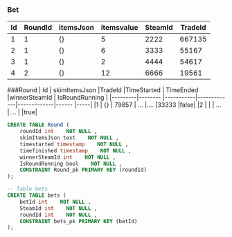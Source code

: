 ### Bet 
|Id       | RoundId 	|itemsJson  |itemsvalue  |SteamId|TradeId |
|---------|---------	|----	  |----   |------ |---- |
|   1     |    1     	|	{}    |  5    |2222   |667135|
|   2     |    1     	|	 {}   |  6    |3333   |55167|
|   3     |     1 	  |	 {}   |  2    |4444   |    54617 |
|   4     |     2 	  |	 {}   |  12    |6666   |    19561 |


###Round
| Id     | skimItemsJson    |TradeId    |TimeStarted  | TimeEnded 	|winnerSteamId 	| IsRoundRunning |
|---------|-------- |-----------|-------------|-------------|------   |-----|
|1        | {}        | 79857   | ...         |....         |33333    |false|
|2        |         |    | ...         |....         |    |true|


```SQL
CREATE TABLE Round (
    roundId int    NOT NULL ,
    skimItemsJson text    NOT NULL ,
    timestarted timestamp    NOT NULL ,
    timefinished timestamp    NOT NULL ,
    winnerSteamId int    NOT NULL ,
    IsRoundRunning bool    NOT NULL ,
    CONSTRAINT Round_pk PRIMARY KEY (roundId)
);
```

```SQL
-- Table bets
CREATE TABLE bets (
    betId int    NOT NULL ,
    SteamId int    NOT NULL ,
    roundId int    NOT NULL ,
    CONSTRAINT bets_pk PRIMARY KEY (betId)
);
```
